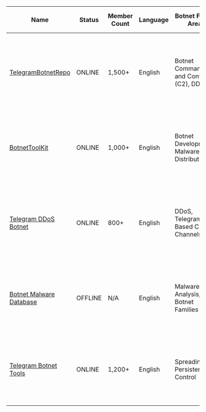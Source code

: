 | Name | Status | Member Count | Language | Botnet Focus Area | Additional Info | Botnet Protocols Used | Open/Closed Source |
|------|--------|--------------|----------|-------------------|-----------------|----------------------|-------------------|
| [TelegramBotnetRepo](https://github.com/telegrambotnetrepo) | ONLINE | 1,500+ | English | Botnet Command and Control (C2), DDoS | Focuses on building and controlling Telegram-based botnets for various malicious activities | MTProto, HTTP | Open Source |
| [BotnetToolKit](https://github.com/botnettoolkit) | ONLINE | 1,000+ | English | Botnet Development, Malware Distribution | Develops tools for botnet creation and malware distribution via Telegram | HTTP, WebSocket | Open Source |
| [Telegram DDoS Botnet](https://github.com/telegram-ddos-botnet) | ONLINE | 800+ | English | DDoS, Telegram-Based C2 Channels | Focused on using Telegram as a command-and-control channel for DDoS attacks | MTProto, Webhooks | Open Source |
| [Botnet Malware Database](https://github.com/botnet-malware-database) | OFFLINE | N/A | English | Malware Analysis, Botnet Families | Provides detailed analysis on malware and known Telegram-based botnet families | Various Malware Analysis Tools | Closed Source |
| [Telegram Botnet Tools](https://github.com/telegram-botnet-tools) | ONLINE | 1,200+ | English | Spreading, Persistence, Control | Tools for spreading and maintaining botnet persistence through Telegram channels | HTTP, MTProto | Open Source |
